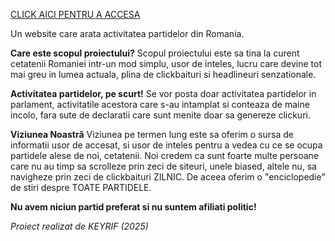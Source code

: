 [CLICK AICI PENTRU A ACCESA](https://keyrif.github.io/cefacpartidele/)


Un website care arata activitatea partidelor din Romania. 

**Care este scopul proiectului?**
Scopul proiectului este sa tina la curent cetatenii Romaniei intr-un mod simplu, usor de inteles, lucru care devine tot mai greu in lumea actuala, plina de clickbaituri si headlineuri senzationale.

**Activitatea partidelor, pe scurt!**
Se vor posta doar activitatea partidelor in parlament, activitatile acestora care s-au intamplat si conteaza de maine incolo, fara sute de declaratii care sunt menite doar sa genereze clickuri.

**Viziunea Noastră**
Viziunea pe termen lung este sa oferim o sursa de informatii usor de accesat, si usor de inteles pentru a vedea cu ce se ocupa partidele alese de noi, cetatenii.
Noi credem ca sunt foarte multe persoane care nu au timp sa scrolleze prin zeci de siteuri, unele biased, altele nu, sa navigheze prin zeci de clickbaituri ZILNIC.
De aceea oferim o "enciclopedie" de stiri despre TOATE PARTIDELE.

**Nu avem niciun partid preferat si nu suntem afiliati politic!**


*Proiect realizat de KEYRIF (2025)*
